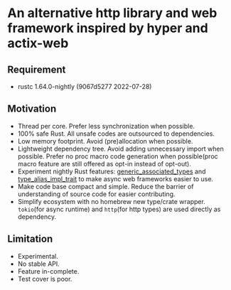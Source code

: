 # An alternative http library and web framework inspired by hyper and actix-web

## Requirement

- rustc 1.64.0-nightly (9067d5277 2022-07-28)

## Motivation

- Thread per core. Prefer less synchronization when possible.
- 100% safe Rust. All unsafe codes are outsourced to dependencies.
- Low memory footprint. Avoid (pre)allocation when possible.
- Lightweight dependency tree. Avoid adding unnecessary import when possible. Prefer no proc macro code generation when possible(proc macro feature are still offered as opt-in instead of opt-out).
- Experiment nightly Rust features: [generic_associated_types](https://github.com/rust-lang/rust/issues/44265) and [type_alias_impl_trait](https://github.com/rust-lang/rust/issues/63063) to make async web frameworks easier to use.
- Make code base compact and simple. Reduce the barrier of understanding of source code for easier contributing.
- Simplify ecosystem with no homebrew new type/crate wrapper. `tokio`(for async runtime) and `http`(for http types) are used directly as dependency.

## Limitation

- Experimental.
- No stable API.
- Feature in-complete.
- Test cover is poor.
